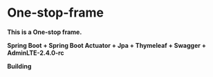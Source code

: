 # One-stop-frame



**This is a One-stop frame.**

**Spring Boot + Spring Boot Actuator + Jpa + Thymeleaf + Swagger + AdminLTE-2.4.0-rc**

**Building**




